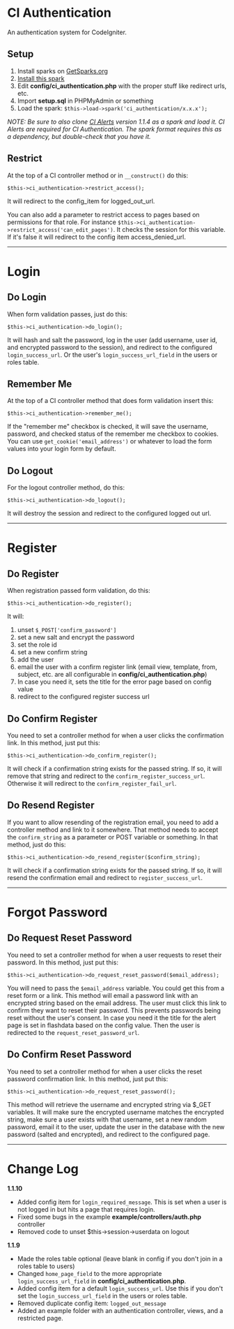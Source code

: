 CI Authentication
============================

An authentication system for CodeIgniter.

Setup
----------------------------

1. Install sparks on [GetSparks.org](http://getsparks.org)
2. [Install this spark](http://getsparks.org/packages/ci_authentication/versions/HEAD/show)
2. Edit **config/ci_authentication.php** with the proper stuff like redirect urls, etc.
3. Import **setup.sql** in PHPMyAdmin or something
4. Load the spark: ```$this->load->spark('ci_authentication/x.x.x');```

*NOTE: Be sure to also clone [CI Alerts](https://github.com/mikedfunk/CI-Alerts) version 1.1.4 as a spark and load it. CI Alerts are required for CI Authentication. The spark format requires this as a dependency, but double-check that you have it.*

Restrict
----------------------------

At the top of a CI controller method or in ```__construct()``` do this:

    $this->ci_authentication->restrict_access();

It will redirect to the config_item for logged_out_url.

You can also add a parameter to restrict access to pages based on permissions for that role. For instance ```$this->ci_authentication->restrict_access('can_edit_pages')```. It checks the session for this variable. If it's false it will redirect to the config item access_denied_url.

----------------------------

Login
============================

Do Login
----------------------------

When form validation passes, just do this:

    $this->ci_authentication->do_login();
    
It will hash and salt the password, log in the user (add username, user id, and encrypted password to the session), and redirect to the configured ```login_success_url```. Or the user's ```login_success_url_field``` in the users or roles table.

Remember Me
----------------------------

At the top of a CI controller method that does form validation insert this:

    $this->ci_authentication->remember_me();
    
If the "remember me" checkbox is checked, it will save the username, password, and checked status of the remember me checkbox to cookies. You can use ```get_cookie('email_address')``` or whatever to load the form values into your login form by default.

Do Logout
----------------------------

For the logout controller method, do this:

    $this->ci_authentication->do_logout();
    
It will destroy the session and redirect to the configured logged out url.

----------------------------

Register
============================

Do Register
----------------------------

When registration passed form validation, do this:

    $this->ci_authentication->do_register();
    
It will:

1. unset ```$_POST['confirm_password']```
2. set a new salt and encrypt the password
3. set the role id
4. set a new confirm string
5. add the user
6. email the user with a confirm register link (email view, template, from, subject, etc. are all configurable in **config/ci_authentication.php**)
7. In case you need it, sets the title for the error page based on config value
8. redirect to the configured register success url

Do Confirm Register
----------------------------

You need to set a controller method for when a user clicks the confirmation link. In this method, just put this:

    $this->ci_authentication->do_confirm_register();

It will check if a confirmation string exists for the passed string. If so, it will remove that string and redirect to the ```confirm_register_success_url```. Otherwise it will redirect to the ```confirm_register_fail_url```.

Do Resend Register
----------------------------

If you want to allow resending of the registration email, you need to add a controller method and link to it somewhere. That method needs to accept the ```confirm_string``` as a parameter or POST variable or something. In that method, just do this:

    $this->ci_authentication->do_resend_register($confirm_string);

It will check if a confirmation string exists for the passed string. If so, it will resend the confirmation email and redirect to ```register_success_url```.

----------------------------

Forgot Password
============================

Do Request Reset Password
----------------------------

You need to set a controller method for when a user requests to reset their password. In this method, just put this:

    $this->ci_authentication->do_request_reset_password($email_address);

You will need to pass the ```$email_address``` variable. You could get this from a reset form or a link. This method will email a password link with an encrypted string based on the email address. The user must click this link to confirm they want to reset their password. This prevents passwords being reset without the user's consent. In case you need it the title for the alert page is set in flashdata based on the config value. Then the user is redirected to the ```request_reset_password_url```.

Do Confirm Reset Password
----------------------------

You need to set a controller method for when a user clicks the reset password confirmation link. In this method, just put this:

    $this->ci_authentication->do_request_reset_password();

This method will retrieve the username and encrypted string via $_GET variables. It will make sure the encrypted username matches the encrypted string, make sure a user exists with that username, set a new random password, email it to the user, update the user in the database with the new password (salted and encrypted), and redirect to the configured page.

----------------------------

Change Log
============================

**1.1.10**

* Added config item for ```login_required_message```. This is set when a user is not logged in but hits a page that requires login.
* Fixed some bugs in the example **example/controllers/auth.php** controller
* Removed code to unset $this->session->userdata on logout

**1.1.9** 

* Made the roles table optional (leave blank in config if you don't join in a roles table to users)
* Changed ```home_page_field``` to the more appropriate ```login_success_url_field``` in **config/ci_authentication.php**.
* Added config item for a default ```login_success_url```. Use this if you don't set the ```login_success_url_field``` in the users or roles table.
* Removed duplicate config item: ```logged_out_message```
* Added an example folder with an authentication controller, views, and a restricted page.